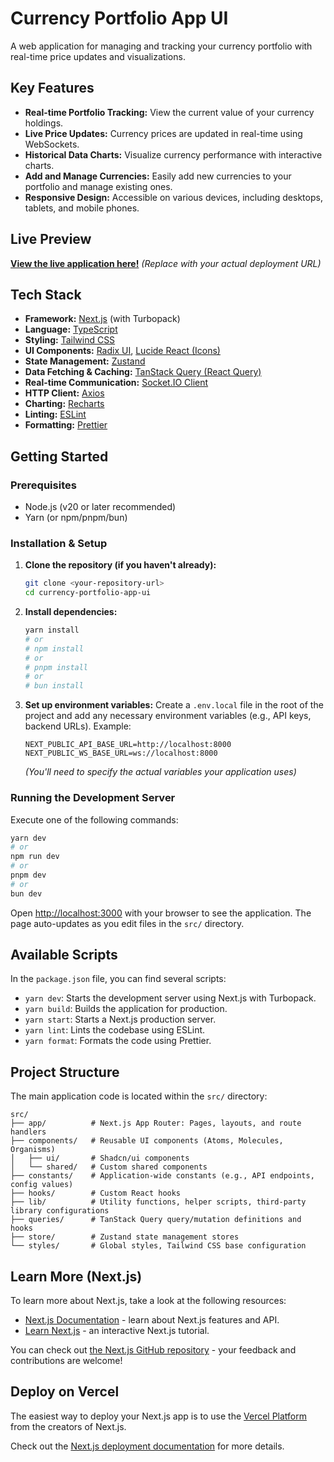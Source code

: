 # Currency Portfolio App UI

A web application for managing and tracking your currency portfolio with real-time price updates and visualizations.

## Key Features

*   **Real-time Portfolio Tracking:** View the current value of your currency holdings.
*   **Live Price Updates:** Currency prices are updated in real-time using WebSockets.
*   **Historical Data Charts:** Visualize currency performance with interactive charts.
*   **Add and Manage Currencies:** Easily add new currencies to your portfolio and manage existing ones.
*   **Responsive Design:** Accessible on various devices, including desktops, tablets, and mobile phones.

## Live Preview

[**View the live application here!**](https://your-deployment-url.com) *(Replace with your actual deployment URL)*

## Tech Stack

*   **Framework:** [Next.js](https://nextjs.org/) (with Turbopack)
*   **Language:** [TypeScript](https://www.typescriptlang.org/)
*   **Styling:** [Tailwind CSS](https://tailwindcss.com/)
*   **UI Components:** [Radix UI](https://www.radix-ui.com/), [Lucide React (Icons)](https://lucide.dev/)
*   **State Management:** [Zustand](https://zustand.surge.sh/)
*   **Data Fetching & Caching:** [TanStack Query (React Query)](https://tanstack.com/query/latest)
*   **Real-time Communication:** [Socket.IO Client](https://socket.io/docs/v4/client-api/)
*   **HTTP Client:** [Axios](https://axios-http.com/)
*   **Charting:** [Recharts](https://recharts.org/)
*   **Linting:** [ESLint](https://eslint.org/)
*   **Formatting:** [Prettier](https://prettier.io/)

## Getting Started

### Prerequisites

*   Node.js (v20 or later recommended)
*   Yarn (or npm/pnpm/bun)

### Installation & Setup

1.  **Clone the repository (if you haven't already):**
    ```bash
    git clone <your-repository-url>
    cd currency-portfolio-app-ui
    ```

2.  **Install dependencies:**
    ```bash
    yarn install
    # or
    # npm install
    # or
    # pnpm install
    # or
    # bun install
    ```

3.  **Set up environment variables:**
    Create a `.env.local` file in the root of the project and add any necessary environment variables (e.g., API keys, backend URLs).
    Example:
    ```env
    NEXT_PUBLIC_API_BASE_URL=http://localhost:8000
    NEXT_PUBLIC_WS_BASE_URL=ws://localhost:8000
    ```
    *(You'll need to specify the actual variables your application uses)*

### Running the Development Server

Execute one of the following commands:

```bash
yarn dev
# or
npm run dev
# or
pnpm dev
# or
bun dev
```

Open [http://localhost:3000](http://localhost:3000) with your browser to see the application. The page auto-updates as you edit files in the `src/` directory.

## Available Scripts

In the `package.json` file, you can find several scripts:

*   `yarn dev`: Starts the development server using Next.js with Turbopack.
*   `yarn build`: Builds the application for production.
*   `yarn start`: Starts a Next.js production server.
*   `yarn lint`: Lints the codebase using ESLint.
*   `yarn format`: Formats the code using Prettier.

## Project Structure

The main application code is located within the `src/` directory:

```
src/
├── app/          # Next.js App Router: Pages, layouts, and route handlers
├── components/   # Reusable UI components (Atoms, Molecules, Organisms)
│   ├── ui/       # Shadcn/ui components
│   └── shared/   # Custom shared components
├── constants/    # Application-wide constants (e.g., API endpoints, config values)
├── hooks/        # Custom React hooks
├── lib/          # Utility functions, helper scripts, third-party library configurations
├── queries/      # TanStack Query query/mutation definitions and hooks
├── store/        # Zustand state management stores
└── styles/       # Global styles, Tailwind CSS base configuration
```

## Learn More (Next.js)

To learn more about Next.js, take a look at the following resources:

-   [Next.js Documentation](https://nextjs.org/docs) - learn about Next.js features and API.
-   [Learn Next.js](https://nextjs.org/learn) - an interactive Next.js tutorial.

You can check out [the Next.js GitHub repository](https://github.com/vercel/next.js) - your feedback and contributions are welcome!

## Deploy on Vercel

The easiest way to deploy your Next.js app is to use the [Vercel Platform](https://vercel.com/new?utm_medium=default-template&filter=next.js&utm_source=create-next-app&utm_campaign=create-next-app-readme) from the creators of Next.js.

Check out the [Next.js deployment documentation](https://nextjs.org/docs/app/building-your-application/deploying) for more details.
